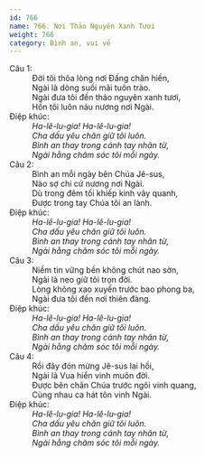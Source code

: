 ```yaml
---
id: 766
name: 766. Nơi Thảo Nguyên Xanh Tươi
weight: 766
category: Bình an, vui vẻ
---
```

<dl><dt>Câu 1:</dt><dd data-verse="1">Đời tôi thỏa lòng nơi Đấng chăn hiền, <br/>Ngài là dòng suối mãi tuôn trào. <br/>Ngài đưa tôi đến thảo nguyên xanh tươi, <br/>Hồn tôi luôn náu nương nơi Ngài. </dd><dt>Điệp khúc:</dt><dd data-chorus="1"><em>Ha-lê-lu-gia! Ha-lê-lu-gia! <br/>Cha dấu yêu chăn giữ tôi luôn. <br/>Bình an thay trong cánh tay nhân từ, <br/>Ngài hằng chăm sóc tôi mỗi ngày. </em></dd><dt>Câu 2:</dt><dd data-verse="2">Bình an mỗi ngày bên Chúa Jê-sus, <br/>Nào sợ chi cứ nương nơi Ngài. <br/>Dù trong đêm tối khiếp kinh vây quanh, <br/>Được trong tay Chúa tôi an lành. </dd><dt>Điệp khúc:</dt><dd data-chorus="1"><em>Ha-lê-lu-gia! Ha-lê-lu-gia! <br/>Cha dấu yêu chăn giữ tôi luôn. <br/>Bình an thay trong cánh tay nhân từ, <br/>Ngài hằng chăm sóc tôi mỗi ngày. </em></dd><dt>Câu 3:</dt><dd data-verse="3">Niềm tin vững bền không chút nao sờn, <br/>Ngài là neo giữ tôi trọn đời. <br/>Lòng không xao xuyến trước bao phong ba, <br/>Ngài đưa tôi đến nơi thiên đàng. </dd><dt>Điệp khúc:</dt><dd data-chorus="1"><em>Ha-lê-lu-gia! Ha-lê-lu-gia! <br/>Cha dấu yêu chăn giữ tôi luôn. <br/>Bình an thay trong cánh tay nhân từ, <br/>Ngài hằng chăm sóc tôi mỗi ngày. </em></dd><dt>Câu 4:</dt><dd data-verse="4">Rồi đây đón mừng Jê-sus lai hồi, <br/>Ngài là Vua hiển vinh muôn đời. <br/>Được bên chân Chúa trước ngôi vinh quang, <br/>Cùng nhau ca hát tôn vinh Ngài. </dd><dt>Điệp khúc:</dt><dd data-chorus="1"><em>Ha-lê-lu-gia! Ha-lê-lu-gia! <br/>Cha dấu yêu chăn giữ tôi luôn. <br/>Bình an thay trong cánh tay nhân từ, <br/>Ngài hằng chăm sóc tôi mỗi ngày. </em></dd></dl>
